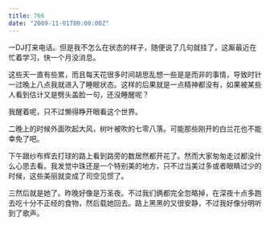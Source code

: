 ```yaml
---
title: 766
date: "2009-11-01T00:00:00Z"
---
```


一DJ打来电话。但是我不怎么在状态的样子，随便说了几句就挂了，这厮最近在忙着学习，快一个月没消息。
  
这些天一直有些累，而且每天花很多时间胡思乱想一些是是而非的事情，导致时针一过晚上八点我就进入了睡眠状态。这样的后果就是一点精神都没有，如果被某些人看到估计又是劈头盖脸一句，还没睡醒呢？
  
我醒着呢，只不过懒得睁开眼看这个世界。

二晚上的时候外面吹起大风，树叶被吹的七零八落。可能那些刚开的白兰花也不能幸免了吧。
  
下午跟纱布辉去打球的路上看到路旁的数居然都开花了。然而大家匆匆走过都没什么心思去看。我发觉中珠还是一个特别美的地方，只不过当美过多或者眼睛过少的时候，这些美丽就变成了司空见惯了。

三然后就是她了。昨晚好像是万圣夜。不过我们俩都完全忽略掉，在深夜十点多跑去吃十分不正经的食物，然后载她回去。路上黑黑的又很安静，不过我好像分明听到了歌声。